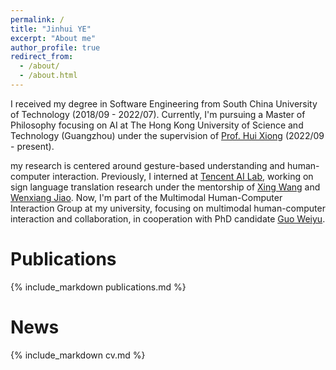 ```yaml
---
permalink: /
title: "Jinhui YE"
excerpt: "About me"
author_profile: true
redirect_from: 
  - /about/
  - /about.html
---
```


I received my degree in Software Engineering from South China University of Technology (2018/09 - 2022/07). Currently, I'm pursuing a Master of Philosophy focusing on AI at The Hong Kong University of Science and Technology (Guangzhou) under the supervision of [Prof. Hui Xiong](https://scholar.google.com/citations?user=cVDF1tkAAAAJ&hl=zh-CN&oi=ao) (2022/09 - present). 

my research is centered around gesture-based understanding and human-computer interaction. Previously, I interned at [Tencent AI Lab](https://ai.tencent.com/ailab/nlp/en/index.html), working on sign language translation research under the mentorship of [Xing Wang](http://xingwang4nlp.com/) and [Wenxiang Jiao](https://wxjiao.github.io/). Now, I'm part of the Multimodal Human-Computer Interaction Group at my university, focusing on multimodal human-computer interaction and collaboration, in cooperation with PhD candidate [Guo Weiyu](https://guoweiyu.github.io/).

Publications
======
{% include_markdown publications.md %}


News
======

{% include_markdown cv.md %}


